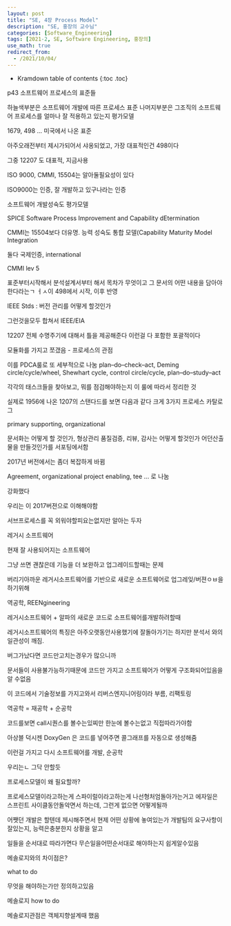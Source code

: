 ```yaml
---
layout: post
title: "SE, 4장 Process Model"
description: "SE, 홍장의 교수님"
categories: [Software_Engineering]
tags: [2021-2, SE, Software Engineering, 홍장의]
use_math: true
redirect_from:
  - /2021/10/04/
---
```


* Kramdown table of contents
{:toc .toc}    




p43 소프트웨어 프로세스의 표준들

하늘색부분은 소프트웨어 개발에 따른 프로세스 표준
나머지부분은 그조직의 소프트웨어 프로세스를 얼마나 잘 적용하고 있는지 평가모델

1679, 498 ... 미국에서 나온 표준

아주오래전부터 제시가되어서 샤옹되었고, 가장 대표적인건 498이다

그중 12207 도 대표적, 지금사용

ISO 9000, CMMI, 15504는 알아둘필요성이 있다

ISO9000는 인증, 잘 개발하고 있구나라는 인증 


소프트웨어 개발성숙도 평가모델

SPICE Software Process Improvement and Capability dEtermination

CMMI는 15504보다 더유명. 능력 성숙도 통합 모델(Capability Maturity Model Integration

둘다 국제인증, international

CMMI lev 5

표준부터시작해서 분석설계서부터 해서 목차가 무엇이고 그 문서의 어떤 내용을 담아야 한다라는ㄱ ㅓㅅ이 498에서 시작, 이후 반영

IEEE Stds : 버전 관리를 어떻게 할것인가

그런것을모두 합쳐서 IEEE/EIA

12207
전체 수명주기에 대해서 틀을 제공해준다
이런걸 다 포함한 포괄적이다

모듈화를 가지고 쪼갰음 - 프로세스의 관점

이를 PDCA룰로 또 세부적으로 나눔 plan–do–check–act, Deming circle/cycle/wheel, Shewhart cycle, control circle/cycle, plan–do–study–act

각각의 태스크들을 찾아보고, 뭐를 점검해야하는지 이 룰에 따라서 정리한 것

실제로 1956에 나온 1207의 스탠다드를 보면 다음과 같다 
크게 3가지 프로세스 카탈로그

primary supporting, organizational

문서화는 어떻게 할 것인가, 형상관리 품질검증, 리뷰, 감사는 어떻게 할것인가 어던산출물을 만들것인가를 서포팅에서함

2017년 버전에서는 좀더 복잡하게 바뀜

Agreement, organizational project enabling, tee ... 로 나눔

강화했다

우리는 이 2017버젼으로 이해해야함

서브프로세스를 꼭 외워야할피요는없지만 알아는 두자

레거시 소프트웨어

현재 잘 사용되어지는 소프트웨어

그냥 쓰면 괜찮은데 기능을 더 보완하고 업그레이드할때는 문제

버리기아까운 레거시소프트웨어를 기반으로 새로운 소프트웨어로 업그레잊/버젼ㅇㅂ을 하기위해

역공학, REENgineering

레거시소프트웨어 + 알파의 새로운 코드로 소프트웨어를개발하려할때

레거시소프트웨어의 특징은 아주오랫동안사용했기에 잘돌아가기는 하지만 분석서 와의 일관성이 깨짐.

버그가났다면 코드만고치는경우가 많으니까

문서들이 사용불가능하기때문에 코드만 가지고 소프트웨어가 어떻게 구조화되어있음을 알 수없음

이 코드에서 기술정보를 가지고와서 리버스엔지니어링이라 부름, 리팩토링

역공학 = 재공학 + 순공학

코드를보면 call시퀀스를 볼수는있찌만 한눈에 볼수는없고 직접따라가야함

아상블 덕시젠 DoxyGen 은 코드를 넣어주면 콜그래프를 자동으로 생성해줌

이런걸 가지고 다시 소프트웨어를 개발, 순공학

우리는ㄴ 그닥 안할듯

프로세스모델이 왜 필요할까?

프로세스모델이라고하는게 스파이럴이라고하는게 나선형처엄돌아가는거고 에자일은 스프린트 사이클동안돌악면서 하는데, 그런게 없으면 어떻게될까

어쨋던 개발은 할텐데 제시해주면서 현제 어떤 상황에 놓여있는가
개발팀의 요구사항이 잘있는지, 능력은충분한지 상황을 알고 

 일들을 순서대로 따라가면다 무슨일을어떤순서대로 해야하는지 쉽게알수있음


메솔로지와의 차이점은?


what to do

무엇을 해야하는가만 정의하고있음


메솔로지 how to do

메솔로지관점은 객체지향설계때 했음









